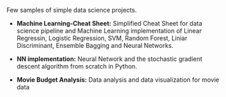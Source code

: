 Few samples of simple data science projects.

- **Machine Learning-Cheat Sheet:** Simplified Cheat Sheet for data science pipeline and Machine Learning implementation of Linear Regressin, Logistic Regression, SVM, Random Forest, Liniar Discriminant, Ensemble Bagging and Neural Networks.

- **NN implementation:** Neural Network and the stochastic gradient descent algorithm from scratch in Python.

- **Movie Budget Analysis:** Data analysis and data visualization for movie data
